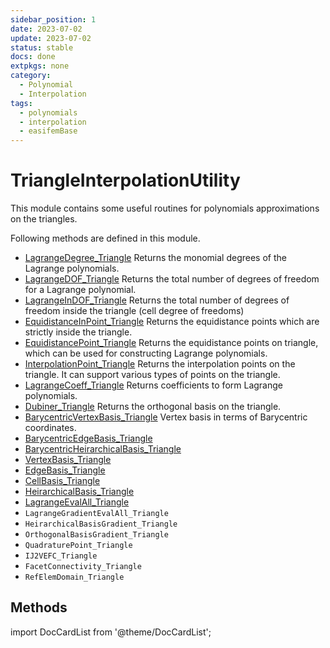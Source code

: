 ```yaml
---
sidebar_position: 1
date: 2023-07-02 
update: 2023-07-02 
status: stable
docs: done
extpkgs: none
category: 
  - Polynomial
  - Interpolation
tags: 
  - polynomials
  - interpolation
  - easifemBase
---
```


# TriangleInterpolationUtility

<!-- markdownlint-disable MD041 MD013 MD033 MD012 -->

This module contains some useful routines for polynomials approximations on the triangles.

Following methods are defined in this module.

- [LagrangeDegree_Triangle](./LagrangeDegree_Triangle.md) Returns the monomial degrees of the Lagrange polynomials.
- [LagrangeDOF_Triangle](./LagrangeDOF_Triangle.md) Returns the total number of degrees of freedom for a Lagrange polynomial.
- [LagrangeInDOF_Triangle](./LagrangeInDOF_Triangle.md) Returns the total number of degrees of freedom inside the triangle (cell degree of freedoms)
- [EquidistanceInPoint_Triangle](./EquidistanceInPoint_Triangle.md) Returns the equidistance points which are strictly inside the triangle.
- [EquidistancePoint_Triangle](./EquidistancePoint_Triangle.md) Returns the equidistance points on triangle, which can be used for constructing Lagrange polynomials.
- [InterpolationPoint_Triangle](./InterpolationPoint_Triangle.md) Returns the interpolation points on the triangle. It can support various types of points on the triangle.
- [LagrangeCoeff_Triangle](./LagrangeCoeff_Triangle.md) Returns coefficients to form Lagrange polynomials.
- [Dubiner_Triangle](./Dubiner_Triangle.md) Returns the orthogonal basis on the triangle.
- [BarycentricVertexBasis_Triangle](./BarycentricVertexBasis_Triangle.md) Vertex basis in terms of Barycentric coordinates.
- [BarycentricEdgeBasis_Triangle](./BarycentricEdgeBasis_Triangle.md)
- [BarycentricHeirarchicalBasis_Triangle](./BarycentricHeirarchicalBasis_Triangle.md)
- [VertexBasis_Triangle](./VertexBasis_Triangle.md)
- [EdgeBasis_Triangle](./EdgeBasis_Triangle.md)
- [CellBasis_Triangle](./CellBasis_Triangle.md)
- [HeirarchicalBasis_Triangle](./HeirarchicalBasis_Triangle.md)
- [LagrangeEvalAll_Triangle](./LagrangeEvalAll_Triangle.md)
- `LagrangeGradientEvalAll_Triangle`
- `HeirarchicalBasisGradient_Triangle`
- `OrthogonalBasisGradient_Triangle`
- `QuadraturePoint_Triangle`
- `IJ2VEFC_Triangle`
- `FacetConnectivity_Triangle`
- `RefElemDomain_Triangle`

## Methods

import DocCardList from '@theme/DocCardList';

<DocCardList />
